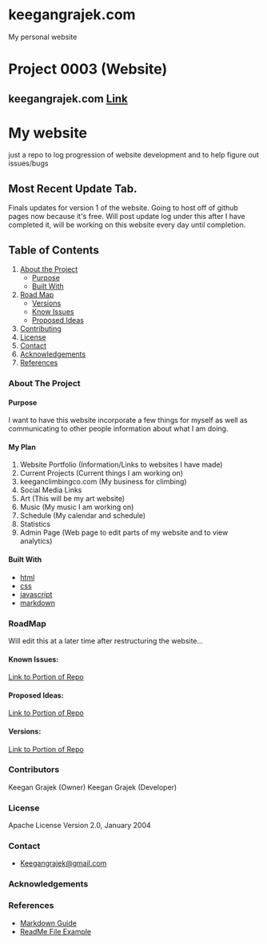# keegangrajek.com
My personal website

<!-- Title -->
# Project 0003 (Website)
## keegangrajek.com [Link](https://keegangrajek.com)
<!-- Title (End) -->

# My website
just a repo to log progression of website development and to help figure out issues/bugs

## Most Recent Update Tab.
Finals updates for version 1 of the website. Going to host off of github pages now because it's free.
Will post update log under this after I have completed it, will be working on this website every day until completion.



<!-- Initial Comments -->
<!--
*** Best-README-Template was used to create this
*** Repository of Reference (https://github.com/othneildrew/Best-README-Template/blob/master/BLANK_README.md)
*** All edits have been made by Keegan Grajek
*** All rights reserved for initial creators as well as current editors
-->
<!-- Initial Comments (End) -->

<!-- PROJECT LOGO -->
<!-- PROJECT LOGO (End) -->

<!-- TABLE OF CONTENTS -->
## Table of Contents

1. [About the Project]()
   - [Purpose]()
   - [Built With]()
2. [Road Map]()
   - [Versions]()
   - [Know Issues]()
   - [Proposed Ideas]()
3. [Contributing]()
4. [License]()
5. [Contact]()
6. [Acknowledgements]()
7. [References]()
<!-- TABLE OF CONTENTS (End) -->

<!-- ABOUT THE PROJECT -->
### About The Project

#### Purpose
I want to have this website incorporate a few things for myself as well as communicating to other people information about what I am doing.

#### My Plan
1. Website Portfolio (Information/Links to websites I have made)
2. Current Projects (Current things I am working on)
3. keeganclimbingco.com (My business for climbing)
4. Social Media Links
5. Art (This will be my art website)
6. Music (My music I am working on)
7. Schedule (My calendar and schedule)
8. Statistics
9. Admin Page (Web page to edit parts of my website and to view analytics)

#### Built With

* [html]()
* [css]()
* [javascript]()
* [markdown]()
<!-- ABOUT THE PROJECT (End) -->

<!-- ROADMAP -->
### RoadMap
Will edit this at a later time after restructuring the website...

#### Known Issues:
[Link to Portion of Repo](https://github.com/Keegangrajek/keegangrajek.com/issues)
#### Proposed Ideas:
[Link to Portion of Repo](https://github.com/Keegangrajek/keegangrajek.com/pulls)
#### Versions:
[Link to Portion of Repo](https://github.com/Keegangrajek/keegangrajek.com/commits/main)
<!-- ROADMAP (End) -->

<!-- CONTRIBUTING -->
### Contributors
<!-- CONTRIBUTING (End) -->
Keegan Grajek (Owner)
Keegan Grajek (Developer)

<!-- LICENSE -->
### License
<!-- LICENSE (End) -->
Apache License
Version 2.0, January 2004

<!-- CONTACT -->
### Contact
<!-- CONTACT (End) -->
* Keegangrajek@gmail.com

<!-- ACKNOWLEDGEMENTS -->
### Acknowledgements
<!-- ACKNOWLEDGEMENTS (End) -->

<!-- REFERENCES -->
### References
* [Markdown Guide](https://www.markdownguide.org/basic-syntax/#reference-style-links)
* [ReadMe File Example](https://github.com/othneildrew/Best-README-Template/blob/master/BLANK_README.md)
<!-- REFERENCES (End) -->
